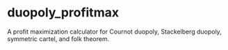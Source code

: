 # duopoly_profitmax
A profit maximization calculator for Cournot duopoly, Stackelberg duopoly, symmetric cartel, and folk theorem.

